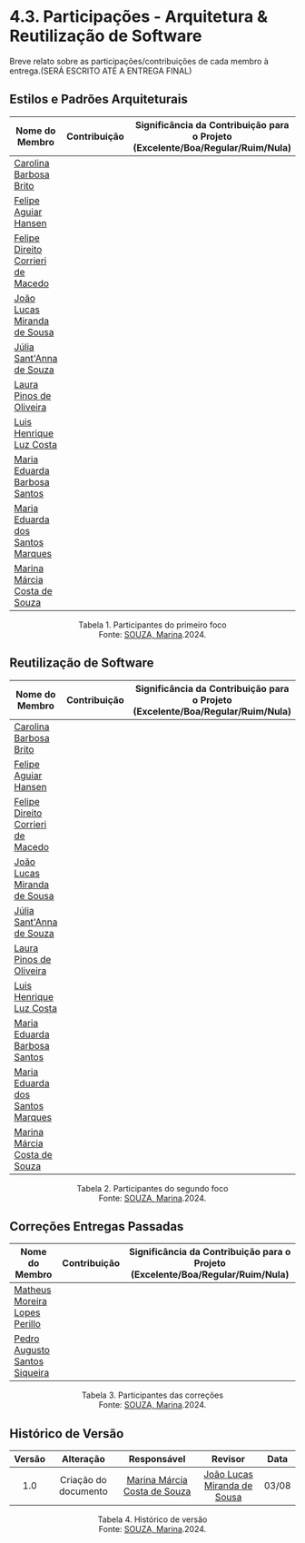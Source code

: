 # 4.3. Participações - Arquitetura & Reutilização de Software

Breve relato sobre as participações/contribuições de cada membro à entrega.(SERÁ ESCRITO ATÉ A ENTREGA FINAL)

## **Estilos e Padrões Arquiteturais**

| Nome do Membro| Contribuição | Significância da Contribuição para o Projeto (Excelente/Boa/Regular/Ruim/Nula) |
| --------------| ------------ | ------------------------------------------------------------------------------ |
| [Carolina Barbosa Brito](https://github.comCarolinaBarb) |  |  |
| [Felipe Aguiar Hansen](https://github.com/fhansen98)| |  |
| [Felipe Direito Corrieri de Macedo](https://github.com/FelipeDireito)  |  |  |
| [João Lucas Miranda de Sousa](https://github.com/Jlmsousa) |    |     |
| [Júlia Sant'Anna de Souza](https://github.com/JuliaSSouza)|  |  |
| [Laura Pinos de Oliveira ](https://github.com/laurapinos)|    |    |
| [Luis Henrique Luz Costa ](https://github.com/luishenrrique)|   |    |
| [Maria Eduarda Barbosa Santos ](https://github.com/Madu01) |  |  |
| [Maria Eduarda dos Santos Marques](https://github.com/EduardaSMarques) |   |  |
| [Marina Márcia Costa de Souza](https://github.com/The-Boss-Nina) |  |  |

<p align="center">Tabela 1. Participantes do primeiro foco <br>
Fonte: <a href="https://github.com/The-Boss-Nina">SOUZA, Marina</a>.2024. </p>

## **Reutilização de Software**

| Nome do Membro| Contribuição | Significância da Contribuição para o Projeto (Excelente/Boa/Regular/Ruim/Nula) |
| --------------| ------------ | ------------------------------------------------------------------------------ |
| [Carolina Barbosa Brito](https://github.comCarolinaBarb) |  |  |
| [Felipe Aguiar Hansen](https://github.com/fhansen98)| |  |
| [Felipe Direito Corrieri de Macedo](https://github.com/FelipeDireito)  |  |  |
| [João Lucas Miranda de Sousa](https://github.com/Jlmsousa) |    |     |
| [Júlia Sant'Anna de Souza](https://github.com/JuliaSSouza)|  |  |
| [Laura Pinos de Oliveira ](https://github.com/laurapinos)|    |    |
| [Luis Henrique Luz Costa ](https://github.com/luishenrrique)|   |    |
| [Maria Eduarda Barbosa Santos ](https://github.com/Madu01) |  |  |
| [Maria Eduarda dos Santos Marques](https://github.com/EduardaSMarques) |   |  |
| [Marina Márcia Costa de Souza](https://github.com/The-Boss-Nina) |  |  |

<p align="center">Tabela 2. Participantes do segundo foco <br>
Fonte: <a href="https://github.com/The-Boss-Nina">SOUZA, Marina</a>.2024. </p>

## **Correções Entregas Passadas**

| Nome do Membro| Contribuição | Significância da Contribuição para o Projeto (Excelente/Boa/Regular/Ruim/Nula) |
| --------------| ------------ | ------------------------------------------------------------------------------ |
| [Matheus Moreira Lopes Perillo](https://github.com/MatheusPerillo) |   |   |
| [Pedro Augusto Santos Siqueira](https://github.com/PedroSiq)  |  |  |

<p align="center">Tabela 3. Participantes das correções <br>
Fonte: <a href="https://github.com/The-Boss-Nina">SOUZA, Marina</a>.2024. </p>

## Histórico de Versão

| Versão |                  Alteração                  |                           Responsável                            |                           Revisor                           | Data  |
| :----: | :-----------------------------------------: | :--------------------------------------------------------------: | :---------------------------------------------------------: | :---: |
|  1.0   |            Criação do documento             |  [Marina Márcia Costa de Souza](https://github.com/The-Boss-Nina) | [João Lucas Miranda de Sousa](https://github.com/Jlmsousa)  | 03/08 |

<p align="center">Tabela 4. Histórico de versão <br>
Fonte: <a href="https://github.com/The-Boss-Nina">SOUZA, Marina</a>.2024. </p>
